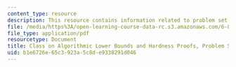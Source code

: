 ```yaml
---
content_type: resource
description: This resource contains information related to problem set 1 solutions.
file: /media/https%3A/open-learning-course-data-rc.s3.amazonaws.com/6-890-algorithmic-lower-bounds-fun-with-hardness-proofs-fall-2014/b1e6726e65c3923a5c8de9338291d046_MIT6_890F14_ps1-solutions.pdf
file_type: application/pdf
resourcetype: Document
title: Class on Algorithmic Lower Bounds and Hardness Proofs, Problem Set 1 Solutions
uid: b1e6726e-65c3-923a-5c8d-e9338291d046
---
```

